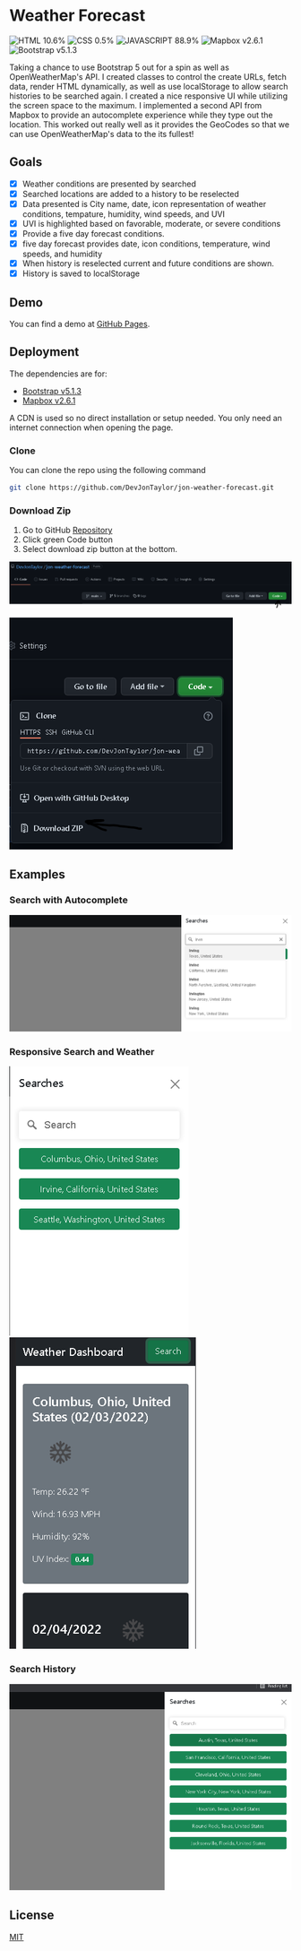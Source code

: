 # Weather Forecast
![HTML 10.6%](https://img.shields.io/badge/HTML-10.6%25-%23dd4b25?logo=html5&style=plastic)
![CSS 0.5%](https://img.shields.io/badge/CSS-0.5%25-%23146eb0?logo=css3&style=plastic)
![JAVASCRIPT 88.9%](https://img.shields.io/badge/JavaScript-88.9%25-%23e9d44d?logo=javascript&style=plastic)
![Mapbox v2.6.1](https://img.shields.io/badge/Mapbox-v2.6.1-%230769ad?logo=mapbox&style=plastic)
![Bootstrap v5.1.3](https://img.shields.io/badge/Bootstrap-v5.1.3-%238211f9?logo=bootstrap&style=plastic)

Taking a chance to use Bootstrap 5 out for a spin as well as OpenWeatherMap's API.  I created classes to control the create URLs, fetch data, render HTML dynamically, as well as use localStorage to allow search histories to be searched again.  I created a nice responsive UI while utilizing the screen space to the maximum.  I implemented a second API from Mapbox to provide an autocomplete experience while they type out the location.  This worked out really well as it provides the GeoCodes so that we can use OpenWeatherMap's data to the its fullest!

## Goals
- [x] Weather conditions are presented by searched
- [x] Searched locations are added to a history to be reselected
- [x] Data presented is City name, date, icon representation of weather conditions, tempature, humidity, wind speeds, and UVI
- [x] UVI is highlighted based on favorable, moderate, or severe conditions
- [x] Provide a five day forecast conditions.
- [x] five day forecast provides date, icon conditions, temperature, wind speeds, and humidity
- [x] When history is reselected current and future conditions are shown.
- [x] History is saved to localStorage

## Demo
You can find a demo at [GitHub Pages](https://devjontaylor.github.io/jon-weather-forecast/).
## Deployment

The dependencies are for:
- [Bootstrap v5.1.3](https://getbootstrap.com/)
- [Mapbox v2.6.1](https://docs.mapbox.com/)  

A CDN is used so no direct installation or setup needed. You only need an internet connection when opening the page.

### Clone
You can clone the repo using the following command

```bash
git clone https://github.com/DevJonTaylor/jon-weather-forecast.git
```
### Download Zip

1. Go to GitHub [Repository](https://github.com/DevJonTaylor/jon-weather-forecast)
2. Click green Code button
3. Select download zip button at the bottom.

![Code Button](./assets/images/code_button.png)

![Download Zip](./assets/images/download_zip.png)


## Examples

### Search with Autocomplete

![autocomplete](./assets/images/autocomplete.png)

### Responsive Search and Weather
![Responsive Search](./assets/images/responsive_search.png)
![Responsive Weather](./assets/images/responsive_weather.png)

### Search History

![Search History](./assets/images/search_history.png)

## License

[MIT](./LICENSE)